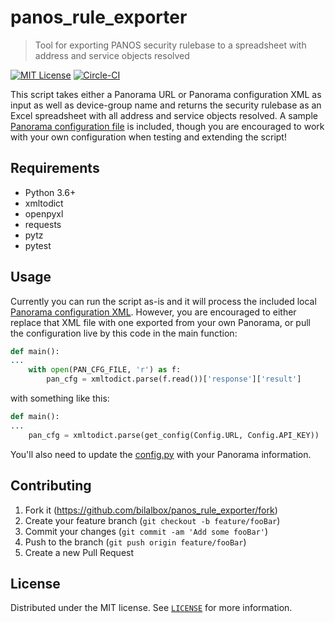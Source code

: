 # panos_rule_exporter
> Tool for exporting PANOS security rulebase to a spreadsheet with address and service objects resolved

[![MIT License][license-badge]](LICENSE)
[![Circle-CI][circleci-badge]](https://circleci.com/gh/bilalbox/panos_rule_exporter)

This script takes either a Panorama URL or Panorama configuration XML as input as well as device-group name and returns the security rulebase as an Excel spreadsheet with all address and service objects resolved. A sample [Panorama configuration file](tests/get_config_panorama.xml) is included, though you are encouraged to work with your own configuration when testing and extending the script!


## Requirements
- Python 3.6+
- xmltodict
- openpyxl
- requests
- pytz
- pytest

## Usage

Currently you can run the script as-is and it will process the included local [Panorama configuration XML](tests/get_config_panorama.xml). However, you are encouraged to either replace that XML file with one exported from your own Panorama, or pull the configuration live by this code in the main function:
```python
def main():
...
    with open(PAN_CFG_FILE, 'r') as f:
        pan_cfg = xmltodict.parse(f.read())['response']['result']
```

with something like this:
```python
def main():
...
    pan_cfg = xmltodict.parse(get_config(Config.URL, Config.API_KEY))
``` 
 
You'll also need to update the [config.py](utils/config.py) with your Panorama information.


## Contributing

1. Fork it (<https://github.com/bilalbox/panos_rule_exporter/fork>)
2. Create your feature branch (`git checkout -b feature/fooBar`)
3. Commit your changes (`git commit -am 'Add some fooBar'`)
4. Push to the branch (`git push origin feature/fooBar`)
5. Create a new Pull Request


## License

Distributed under the MIT license. See [``LICENSE``](LICENSE) for more information.

<!-- Markdown link & img dfn's -->
[license-badge]: https://img.shields.io/badge/license-MIT-007EC7.svg
[circleci-badge]: https://circleci.com/gh/bilalbox/panos_rule_exporter.svg?style=shield&circle-token=f8d784311a11a51740574e1ea4206054e4d5fd9f
